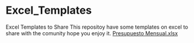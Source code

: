 # Excel_Templates
Excel Templates to Share
This repositoy have some templates on excel to share with the comunity hope you enjoy it.
[Presupuesto Mensual.xlsx](https://github.com/srzorrilla/Excel_Templates/files/7295058/Presupuesto.Mensual.xlsx)
